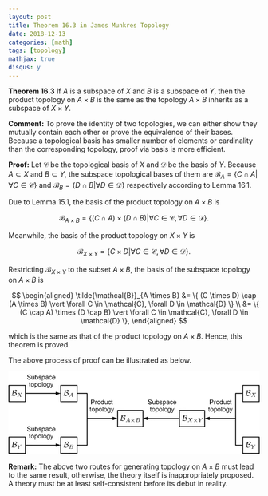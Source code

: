 ```yaml
---
layout: post
title: Theorem 16.3 in James Munkres Topology
date: 2018-12-13
categories: [math]
tags: [topology]
mathjax: true
disqus: y
---
```


**Theorem 16.3** If $A$ is a subspace of $X$ and $B$ is a subspace of $Y$, then the product  topology on $A \times B$ is the same as the topology $A \times B$ inherits as a subspace of $X \times Y$.

**Comment:** To prove the identity of two topologies, we can either show they mutually contain each other or prove the equivalence of their bases. Because a topological basis has smaller number of elements or cardinality than the corresponding topology, proof via basis is more efficient.

**Proof:** Let $\mathcal{C}$ be the topological basis of $X$ and $\mathcal{D}$ be the basis of $Y$. Because $A \subset X$ and $B \subset Y$, the subspace topological bases of them are $\mathcal{B}_A = \{C \cap A \vert \forall C \in \mathcal{C} \}$ and $\mathcal{B}_B = \{D \cap B \vert \forall D \in \mathcal{D} \}$ respectively according to Lemma 16.1.

Due to Lemma 15.1, the basis of the product topology on $A \times B$ is

$$
\mathcal{B}_{A \times B} = \{ (C \cap A) \times (D \cap B) \vert \forall C \in \mathcal{C}, \forall D \in \mathcal{D} \}.
$$

Meanwhile, the basis of the product topology on $X \times Y$ is

$$
\mathcal{B}_{X \times Y} = \{ C \times D \vert \forall C \in \mathcal{C}, \forall D \in \mathcal{D} \}.
$$

Restricting $\mathcal{B}_{X \times Y}$ to the subset $A \times B$, the basis of the subspace topology on $A \times B$ is

$$
\begin{aligned}
\tilde{\mathcal{B}}_{A \times B} &= \{ (C \times D) \cap (A \times B) \vert \forall C \in \mathcal{C}, \forall D \in \mathcal{D} \} \\
&= \{ (C \cap A) \times (D \cap B) \vert \forall C \in \mathcal{C}, \forall D \in \mathcal{D} \},
\end{aligned}
$$

which is the same as that of the product topology on $A \times B$. Hence, this theorem is proved.

The above process of proof can be illustrated as below.

![](/figures/15447141961713.jpg)

**Remark:** The above two routes for generating topology on $A \times B$ must lead to the same result, otherwise, the theory itself is inappropriately proposed. A theory must be at least self-consistent before its debut in reality.
